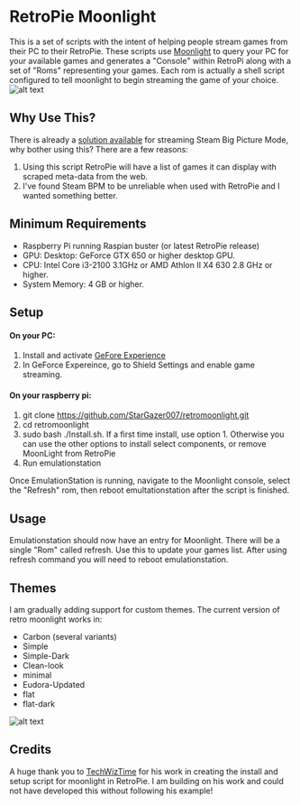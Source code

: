 # RetroPie Moonlight #
This is a set of scripts with the intent of helping people stream games from their PC to their RetroPie. These scripts use [Moonlight](http://moonlight-stream.com/) to query your PC for your available games and generates a "Console" within RetroPi along with a set of "Roms" representing your games. Each rom is actually a shell script configured to tell moonlight to begin streaming the game of your choice.
![alt text](https://github.com/joelghill/retromoonlight/blob/master/Images/moonlight_gameslist.png "Moonlight game collection in Eudora theme")

## Why Use This? ##
There is already a [solution available](https://github.com/TechWizTime/moonlight-retropie) for streaming Steam Big Picture Mode, why bother using this? There are a few reasons:

  1. Using this script RetroPie will have a list of games it can display with scraped meta-data from the web.
  2. I've found Steam BPM to be unreliable when used with RetroPie and I wanted something better.
  
## Minimum Requirements ##
  * Raspberry Pi running Raspian buster (or latest RetroPie release)
  * GPU: Desktop: GeForce GTX 650 or higher desktop GPU.
  * CPU: Intel Core i3-2100 3.1GHz or AMD Athlon II X4 630 2.8 GHz or higher.
  * System Memory: 4 GB or higher.

## Setup ##
#### On your PC: ####
  1. Install and activate [GeFore Experience](https://www.nvidia.com/en-us/geforce/geforce-experience/)
  2. In GeForce Expereince, go to Shield Settings and enable game streaming.

#### On your raspberry pi: ####
  1. git clone https://github.com/StarGazer007/retromoonlight.git
  2. cd retromoonlight
  3. sudo bash ./Install.sh. If a first time install, use option 1. Otherwise you can use the other options to install select components, or remove MoonLight from RetroPie
  5. Run emulationstation
  
Once EmulationStation is running, navigate to the Moonlight console, select the "Refresh" rom, then reboot emultationstation after the script is finished.

## Usage ##
Emulationstation should now have an entry for Moonlight. There will be a single "Rom" called refresh. Use this to update your games list. After using refresh command you will need to reboot emulationstation.

## Themes ##

I am gradually adding support for custom themes. The current version of retro moonlight works in:

  * Carbon (several variants)
  * Simple
  * Simple-Dark
  * Clean-look
  * minimal
  * Eudora-Updated
  * flat
  * flat-dark
  
  ![alt text](https://github.com/StarGazer007/retromoonlight/blob/master/Images/menu_simple-dark_theme.PNG "Moonlight theme")
  

## Credits ##

A huge thank you to [TechWizTime](https://github.com/TechWizTime) for his work in creating the install and setup script for moonlight in RetroPie. I am building on his work and could not have developed this without following his example!



